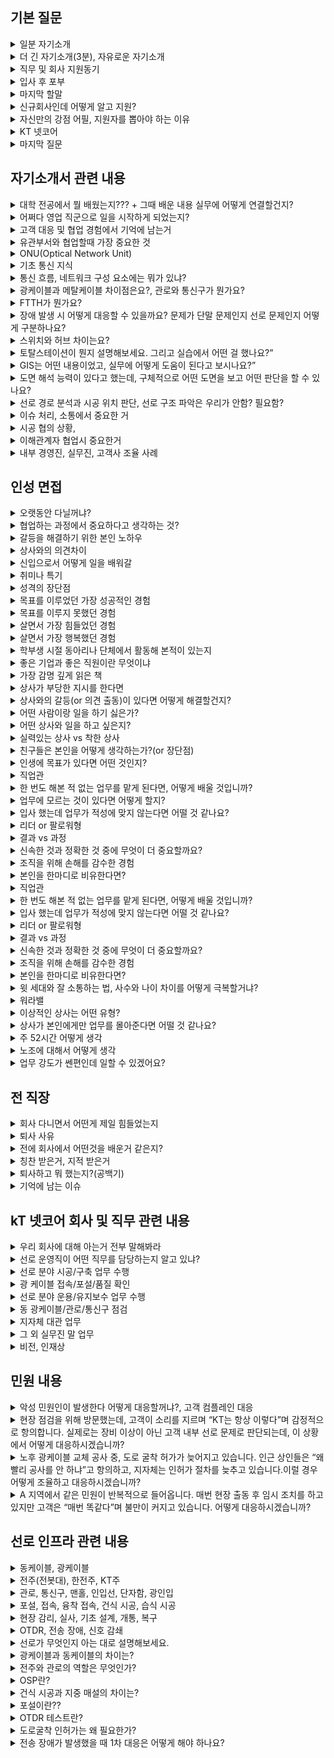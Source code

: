 ## 기본 질문

<details markdown = "1">
<summary>일분 자기소개</summary>
안녕하십니까. 연결의 중심에서 K-네트워크의 미래를 함께 그려갈 선로운용직군 지원자 김욱종입니다.<br>
선로운영 업무를 누구보다 잘 수행하기 위해 다양한 역량과 경험을 쌓아왔습니다.<br>
<br>
첫번째로 맡은일은 누구보다 성실하게 수행하고 결과로 증명해왔습니다.<br>
대학교 재학 당시 다양한 팀프로젝트와 과제를 성실히 수행하여 높은 학점을 받아 졸업할 수 있었고, 이 회사에서 영업 직군을 맡아 2년차 최초로 해외 사업 계약을 이루어낸 경험이 있습니다.<br>
<br>
두번째로 다양한 사람들을 응대하고 소통하는 경험을 쌓아왔습니다.<br>
고등학교때 1년간 또래 상담가라는 역할을 맡아 여러 사람들과 소통하는 방법을 배우게 되었고, 사회에서도 다양한 이해관계자 분들과 소통하고 조율과 설득을 기반으로 업무를 진행하였습니다.<br>
<br>
이러한 저만의 경험과 역량을 바탕으로 사명감과 전문성을 지닌 선로 운용인으로 성장하겠습니다. 감사합니다.<br>
</details>

<details markdown = "1">
<summary>더 긴 자기소개(3분), 자유로운 자기소개</summary>
안녕하십니까. 연결의 중심에서 K-네트워크의 미래를 함께 그려갈 선로운용직군 지원자 김욱종입니다.<br>
선로운영 업무를 누구보다 잘 수행하기 위해 다양한 역량과 경험을 쌓아왔습니다.<br>
<br>
첫번째로 누구보다 성실하게 맡은일을 수행하고 결과로 증명해왔습니다.<br>
대학교 재학 당시 다양한 팀프로젝트에서 조장의 역할을 맡아 팀을 책임감있게 이끌었고, 여러 과제를 성실히 수행하여 높은 학점을 받아 졸업할 수 있었습니다. 그리고 이전에 근무했던 회사에서 영업 직군을 맡아 2년차 최초로 해외 사업 계약을 이루어낸 경험이 있습니다.<br>
<br>
두번째로 다양한 사람들을 응대하고 소통하는 경험을 쌓아왔습니다.<br>
고등학교때 1년간 또래 상담가라는 역할을 맡아 여러 사람들과 소통하는 방법을 배우게 되었고, 대학교 학생회에서는 대내협력부장의 역할을 맡아 단대 내 행사 참여율이 가장 높은 학과로 선정되게 이끌었던 경험 또한 있습니다. 사회에서도 다양한 이해관계자 분들과의 소통하고 조율과 설득을 통해 업무를 진행하였습니다.
<br>
마지막으로 다양한 기술적 지식을 보유하고 있습니다.<br>
정보처리기사를 취득하는 과정에서 기본적인 네트워크와 인프라 관련 지식을 습득하게 되었고, 학부 시절에는 측량관련 실습 또한 진행해본 경험이 있습니다.<br>
해당 기본 지식들을 기반으로 누구보다 빠르게 업무를 배우고, 설계나 시공 부서와 같은 유관 부서와도 원활하게 협업하여 업무를 수행하고자 합니다.<br>
<br>
이러한 저만의 경험과 역량을 바탕으로 사명감과 전문성을 지닌 선로 운용인으로 성장하겠습니다. 감사합니다.<br>
</details>

<details markdown = "1">
<summary>직무 및 회사 지원동기</summary>
KT 넷코어에 지원을 하게 된 동기는 KT 그룹의 인프라 전문성을 계승하면서도, 자체적인 운영 체계와 기술력을 쌓아가고 있는 성장 초기 단계의 조직이라는 점에서 매력을 느껴게 되었습니다. 이러한 조직에서 보다 주도적으로 업무를 익히고 실질적인 성과에 기여할 수 있는 기회가 많을 것이라 생각하여 지원하게 되었습니다. 그리고 공공사업과 KT 그룹 외의 시장까지 사업 영역을 점차 확장해 나가는 과정에서, 저 또한 많은 업무를 경험하며 동반성장 할 수 있을 것이라고 확신하여 지원하게 되었습니다.<br>
선로 운영 직무에는 기술적인 내용을 빠르게 습득하는 능력과 다양한 이해관계자와 원활히 소통하는 역량을 지닌 저와 잘 맞는 직무라고 생각하여 지원하게 되었습니다. 특히 제 지인이 영업 업무를 하며 계약 이후에, 선로 운영 직무분들과 함께 일을 한 얘기를 들으며 직무를 처음알게 되었고, 실제로 하는 업무 내용을 알아봤을때 제가 잘 할 수 있고 하고 싶은 직무라 지원하게 되었습니다<br>
</details>

<details markdown = "1">
<summary>입사 후 포부</summary>
저에게 입사라는 정말 좋은 기회를 주신다면, 입사 초기에는 선로 인프라 시설 전반에 대한 실무 중심의 지식을 누구보다 빠르게 습득하겠습니다.<br>
또한 개인적인 시간을 활용하여 기술적 전문성을 높이기 위해 1년 이내에 토목기사와 산업안전기사 자격증을 취득하고, 실무에 도움되는 추가 자격증이 있다면 지속적으로 취득할 예정입니다.<br>
장기적으로는 보직자로서 후배들이 업무에 빠르게 적응할 수 있도록 실무 메뉴얼을 보다 더 체계화하고, 솔직한 피드백이 오갈 수 있는 팀 문화를 조성하여 함께 성장할 수 있고, 좋은 성과를 내는 팀을 이끌고 싶습니다.<br>
</details>

<details markdown = "1">
<summary>마지막 할말</summary>
소중한 주말을 저희 지원자들을 위해 시간을 내시어 이야기를 들어주시고 질문 주신 점에 진심으로 감사드립니다.
면접을 준비하는 과정에서 여러 자료나 영상을 보며, KT 넷코어에서 일하고 싶다는 마음이 더욱 간절해졌습니다.<br>
기술적으로 배워나갈 것이 많고, 다양한 사람들을 응대할 수 있는 직업을 가지고 싶다는 저의 직업적 목표와, 경상권에 정착하여 행복한 가정을 꾸리며 살고 싶다는 저의 개인적 목표를 이룰 수 있는 기회를 주신다면, 누구보다 빠르게 업무에 적응하고 내부 뿐만아니라 외부로 부터도 인정받는 선로 운용인 되겠습니다.<br>
<br>
그리고 면접관분들께서 "저 지원자 내가 뽑았어"라고 자신있게 말씀하실 수 있는 그런 사원이 되도록 최선을 다하겠습니다. 시간 내주셔서 진심으로 감사드립다.<br>
<br>
</details>

<details markdown = "1">
<summary>신규회사인데 어떻게 알고 지원?</summary>
제 지인으로부터 선로 운영 직무에 대한 이야기를 듣게 되어 처음 알게 되었습니다.<br>
영업 업무를 수행하던 지인이 선로 운영 분들과 하면서, 기술적으로 배울것이 굉장히 많고 여러 사람들을 응대하는 직업을 원하는 저와 잘 맞을 것이라고 추천을 해주었습니다.<br>
해당 경험을 계기로 KT 넷코어와 선로 운영 직무에 대해 관심을 갖게 되었고, 저의 역량을 잘 발휘할 수 있는 분야라 생각하여 지원하게 되었습니다.<br> 
</details>

<details markdown = "1">
<summary>자신만의 강점 어필, 지원자를 뽑아야 하는 이유</summary>
자소서 내용
-> 이거 외라면 싹싹하고 주도적으로 업무를 진행.<br>
싹싹하다 얘기들은거는 골프 얘기같이 함 . 선물도 받음. 영업 업무를 할때 업계의 1위라는 이유로 보통 문의가 들어오는 업무만 했었다. 하지만 저는 주도적인 성과를 내보고 싶었고, 이를 기반으로 외산 소프트웨어를 쓰는 고객사를 자사 소프트웨어로 바꾸는 계약도 해보았고, 실제로 4년만의 독일 기업과의 사업도 계약을 따낸 경험이 있다.<br>
</details>

<details markdown = "1">
<summary>KT 넷코어</summary>
KT 그룹은 국내에서 선로 인프라 관련하여 가장 광범위한 커버리지를 다루고, 품질과 장애 대응 속도면에서 고객 만족도가 상당히 높다<br>
</details>

<details markdown = "1">
<summary>마지막 질문</summary>
실례가 안된다면 선로 운영 업무를 수행하시면서, 어떤 능력을 갖춘 신입이 들어왓으면 좋겠다고 생각하셨는지 여쭤보고 싶습니다.<br>
</details>

## 자기소개서 관련 내용

<details markdown = "1">
<summary>대학 전공에서 뭘 배웠는지??? + 그때 배운 내용 실무에 어떻게 연결할건지?</summary>
대학 전공에서 위성 데이터를 처리하는 학문을 집중적으로 배웠었고, 전공 선택과목으로 측량과 GIS 분야에 대해 공부를 했었습니다.<br>
이러한 지식은 선로 운영 업무를 하는 과정에서 설계나 시공 관련 부서와 협업할때 실질적인 도움이 될 수 있다고 생각합니다.<br>
예를들어 도로 굴착 구간 선정이나 건물 외벽에 통신선로를 설치하는 건식 작업을 진행할때, 현장 위치를 해석하고 설계 방향을 이해하는 과정에 기초적인 측량 지식과 AutoCAD 실습 경험을 적용한다면 빠르게 업무에 적응할 수 있다고 생각합니다.<br>
<br><br>
Autocad는 AutoDesk 사에서 개발한 2D 및 3D 설계 및 도면 작성 소프트웨어<br>
-> 학교 캠퍼스 전체에 대한 도면을 3차원으로 작성하고 이를 해석해본 경험이 있었다.<br>
<br>
GIS는 다양한 지형이나 공간의 정보를 디지털로 표현하고 분석하는 기술<br>
-> 예를들어 도로, 건물, 전주, 통신 관로 같은 시설의 위치 데이터를 지도에 표시하고, 그 위치 정보를 활용해 시설물 관리나 장애 위치 파악, 최적 경로 분석 등 다양한 업무에 활용할 수 있다.<br>
-> 대학교때 위성이미지에서 도로, 구조물, 지형 등을 분석해본 경험이 있다. 이러한 공간의 정보를 이해해본 경험은 운용 직무에서 광이나 동케이블, 전주의 설치 위치를 확인하거나, 장애 대응 시 위치 분석에 도움이 될 수 있다 생각<br> 
</details>

<details markdown = "1">
<summary>어쩌다 영업 직군으로 일을 시작하게 되었는지?</summary>
 학부 연구생 시절, 공공 과제를 수주하기 위해 여러 학교나 기업과 협업이 필요했던 경험이 있습니다.<br> 당시 제가 직접 발표 자료를 만들고, 기관을 방문해 과제의 필요성과 장점을 설명하며 설득을 담당했는데, 그 과정에서 **사람들과 소통하고 설득하는 일에 흥미와 적성이 있다는 것**을 깨달았습니다.<br> 물론 연구 자체도 의미 있고 보람된 일이었지만, 그보다 저는 **상대방을 이해하고, 논리적으로 설득하는 일에서 더 큰 동기를 느낀다**는 걸 알게 되었고, 이후 자연스럽게 영업 직무로 처음 커리어를 시작하게 되었습니다.
</details>

<details markdown = "1">
<summary>고객 대응 및 협업 경험에서 기억에 남는거</summary>
고객 대응 경험 중 가장 기억에 남는 것은, 현대차의 공식 인증 제품에서 저희 제품이 제외된 사건이었습니다.<br>
이로 인해 감정이 격해진 고객분들의 문의가 폭주했고, 하루에 50통 이상의 전화를 직접 응대해야 했습니다.<br>
당시 상황을 빠르게 수습하기 위해 도구 담당 실장님과 회의를 주도하여, 해결 일정과 방안을 정리한 후 직접 현대차를 방문해 문제를 설명하고 조율함으로써 이슈를 원만히 해결할 수 있었습니다.<br><br>

협업 경험 중에는, 4년 만에 해외 사업 수주를 추진하는 과정이 기억에 남습니다. 해당 사업을 성사시키기 위해 3개 부서의 협조가 필요했지만, 초기에는 모두 부담을 이유로 협조를 거절한 상황이었습니다.<br>
이에 저는 실무 지원부터 내부 자료 정리까지 가능한 부분은 최대한 직접 처리했고, 개인적인 친분을 쌓기 위한 노력도 병행했습니다.<br>
그 결과 결국 전 부서의 협조를 이끌어내 해외 사업을 성공적으로 수주할 수 있었습니다.
</details>

<details markdown = "1">
<summary>유관부서와 협업할때 가장 중요한 것</summary>
유관부서와의 협업에서 가장 중요한 것은, **공유 가능한 범위 내에서 제가 어떤 방식으로 최선을 다해 움직이고 있는지를 '행동으로 보여주는 것'**이라고 생각합니다.
그 다음으로는 개인적인 친분을 쌓는 것도 협업에 큰 도움이 된다고 생각합니다.<br>
실제로 제가 해외 사업을 추진하던 과정에서 3개 부서의 협조가 필요했지만, 일정 부담과 업무 생소함 등을 이유로 모두 거절당한 적이 있었습니다. 이때 일정이 촉박한 부서에는 다른 부서의 일정을 조정해 먼저 지원했고, 새로운 업무라 부담스럽다는 부서에는 관련 논문이나 공식 자료를 찾아 기존 업무와 차이가 크지 않다는 점을 전달드렸습니다.<br>
또한, 점심이나 회식 자리 등 비공식적인 자리에서도 자주 함께하며 자연스럽게 친분을 쌓았고, 결과적으로 전 부서의 협조를 이끌어낼 수 있었습니다.<br><br>
</details>

<details markdown = "1">
<summary>ONU(Optical Network Unit)</summary>
광케이블을 통해 전달된 신호를 전기 신호로 변환<br>
</details>

<details markdown = "1">
<summary>기초 통신 지식</summary>
스위치 : MAC 주소를 기반으로 같은 네트워크에 있는 장비에 데이터 전송<br>
라우터 : 다른 네트워크끼리 연결할때 (일반적으로 인터넷 공유기) <br>
허브 : 받은 데이터를 전체 장비에 전송<br>
<br>
</details>

<details markdown = "1">
<summary>통신 흐름, 네트워크 구성 요소에는 뭐가 있냐?</summary>
고객 단말기에서 애플리케이션 계층의 요청이 발생하면, 하위 계층인 전송계층에서 TCP/UDP로 세션을 설정하고, 네트워크 계층에서는 IP 주소 기반으로 목적지를 지정합니다. 이후 데이터링크 계층과 물리 계층을 거치며 실제 전송이 이루어지는데, 이 과정에서 고객단말의 신호는 먼저 ONU를 통해 광신호로 변환되고, 이후 스위치와 라우터를 거쳐 KT의 백본망을 통해 인터넷망으로 전송됩니다. 반대로 수신 시에는 역방향으로 계층을 타고 올라가 데이터를 사용자에게 전달하게 됩니다
<br>
“라우터, 스위치, 허브, 광케이블, ONU, 단말장비 등이 있으며, 각각 데이터 전송, 분배, 연결 등의 역할을 합니다.”
</details>

<details markdown = "1">
<summary> 광케이블과 메탈케이블 차이점은요?, 관로와 통신구가 뭔가요?</summary>
“광케이블은 빛을 이용해 빠르고 멀리 전송할 수 있으며, 감쇠율이 낮고 안정성이 높습니다. 메탈 케이블은 전기 신호를 사용하며 근거리 용도로 주로 사용됩니다.”<br>
<br>
“관로는 케이블을 넣는 지하 배관이고, 통신구는 사람이 들어가서 작업할 수 있는 지하 공간입니다. 선로 보호와 유지보수 시 접근을 위해 필요합니다.”
</details>

<details markdown = "1">
<summary> FTTH가 뭔가요?</summary>
“Fiber To The Home의 약자로, 광케이블을 사용자 집까지 직접 연결하는 방식입니다. 안정성과 전송속도가 뛰어난 것이 특징입니다.”
</details>

<details markdown = "1">
<summary> 장애 발생 시 어떻게 대응할 수 있을까요? 문제가 단말 문제인지 선로 문제인지 어떻게 구분하나요? </summary>
“광파워 측정, 장비 상태 확인, 핑 테스트 등으로 어느 구간에 문제가 있는지 판단한 후, 케이블 단선이나 장비 문제인지 구분하여 조치합니다.”<br>
“단말 문제는 라우터 재부팅이나 설정 이슈가 많고, 선로 문제는 광파워 이상, 접속 불량이 많습니다. 간단한 현장 테스트나 측정 장비로 구분이 가능합니다.”
</details>

<details markdown = "1">
<summary> 스위치와 허브 차이는요? </summary>
“허브는 들어온 데이터를 전체 포트로 보내고, 스위치는 MAC 주소 기반으로 필요한 포트에만 전달합니다. 스위치가 효율적입니다.”
</details>

<details markdown = "1">
<summary> 토탈스테이션이 뭔지 설명해보세요. 그리고 실습에서 어떤 걸 했나요?” </summary>
“토탈스테이션은 거리와 각도를 측정해 좌표를 계산하는 장비로, 현장 측량이나 도면 작성 시 기준이 되는 데이터를 확보하는 데 사용됩니다.<br>
실습에선 기준점을 설정하고 건물 모서리나 도로 선형(도로 중심선) 등의 위치를 측정해 도면에 반영해보는 과정을 진행했습니다.”<br>
</details>

<details markdown = "1">
<summary> GIS는 어떤 내용이었고, 실무에 어떻게 도움이 된다고 보시나요?” </summary>
“GIS는 지리 정보를 데이터화하고 시각적으로 표현하는 기술입니다.
지형의 경사, 건물 분포, 도로 인프라 등을 레이어 단위로 분석할 수 있어, 선로 시공 경로나 장비 설치 위치를 효율적으로 판단하는 데 도움이 될 수 있습니다.”
</details>

<details markdown = "1">
<summary> 도면 해석 능력이 있다고 했는데, 구체적으로 어떤 도면을 보고 어떤 판단을 할 수 있나요?</summary>
“측량 도면을 통해 기준점, 거리, 고도 차 등을 확인해 실제 시공이 가능한지, 장애물이 없는지 등을 판단할 수 있습니다.
예를 들어 통신관로를 깔아야 하는 경우, 도로 경사나 건물 기초 구조를 고려해 케이블이 안정적으로 포설될 수 있는 위치를 판단할 수 있습니다.”
</details>

<details markdown = "1">
<summary> 선로 경로 분석과 시공 위치 판단, 선로 구조 파악은 우리가 안함? 필요함?</summary>
“선로 경로 분석이나 시공 위치 판단, 선로 구조 설계는 주로 설계·시공 부서가 담당하는 전문 영역으로 알고 있습니다.
다만 운용 직군도 이들과 현장에서 긴밀하게 협업하는 경우가 많기 때문에,
저는 기본적인 배경지식과 용어를 이해하는 것이 업무 효율성과 소통에 큰 도움이 된다고 생각합니다.”<br>
<br>
선로 경로 분석은 케이블이 어떤 경로(전주, 관로)를 따라 설치할지 미리 검토.<br>
시공 위치 판단은 전봇대, 관로 등 설비를 실제로 어디 설치할지 현장 조건 확인<br>
선로 구조 파악은 이미 설치된 케이블과 설비가 어떻게 연결되어(경로, 접속점) 있는지 이해하고 관리<br>
</details>

<details markdown = "1">
<summary> 이슈 처리, 소통에서 중요한 거</summary>
현대차 도구 제거 이슈. 제가 판매하는 도구에 에러 발생 시 여러 유관부서와 협업하여 빠르게 지원. 가격적인 내용
소통 -> 기본적으로 이야기 끝까지 경청하고 상대의 상황을 공감해주는 것이 중요하다 생각.
</details>

<details markdown = "1">
<summary> 시공 협의 상황, </summary>
실제 선로 공사를 진행하기 전이나 도중에 설계 부서, 시공 업체, 지자체, 민원인 등과 공사 방법, 위치, 일정 등에 대해 조율하는 과정을 의미합니다.<br>
예를 들어, 도로를 굴착해 광케이블을 포설해야 하는 상황에서,
지자체의 굴착 허가, 도로 상황, 민간 건물주의 동의 여부, 안전 문제 등 다양한 요소를 고려해야 하며,
이러한 이해관계자들과 의견을 조율하고, 문제 발생 시 빠르게 해결 방향을 제시하는 것이 시공 협의의 핵심이라고 알고 있습니다.”
</details>


<details markdown = "1">
<summary> 이해관계자 협업시 중요한거</summary>
협업 할때 여러 관계자 분들을 배려하는 자세와 능동적인 행동이 협업에 핵심이라 생각합니다.<br>
영업을 하면서 고객 분은 굉장히 촉박한 일정으로 업무를 요청하셨으나, 당사에서는 일정 문제나 기술적 어려움으로 협조가 어려웠음.<br>
이때 저는 제가 할 수 있는 한 최대한 관련 자료를 직접 준비하고, 부담을 최소화할 수 있는 방안을 함께 고민하며 협조를 이끌어 냈다.<br>
</details>

<details markdown = "1">
<summary>내부 경영진, 실무진, 고객사 조율 사례</summary>
해외 고객사와의 사업 수주 과정에서 이해관계자 간 입장이 엇갈리는 상황이 있었습니다.<br>

경영진은 국내 중심의 매출 구조에서 벗어나 해외 사업을 반드시 확대해야 한다는 입장이었고,<br>

실무진은 기존 업무도 벅찬 상황에서, 해외 사업은 기술적 난이도와 일정 부담이 크다며 협조를 꺼리는 상황이었습니다.<br>

고객사는 프로젝트 일정이 매우 촉박하여 빠른 대응을 요구하고 있었습니다.
<br>
이때 저는 실무진분들이 느끼는 부담을 줄이기 위해, 제 역할이 아닌 업무까지 최대한 지원하며 협조를 요청했습니다.<br>
또한 자주 만나 소통하고 점심·저녁 식사 등 비공식적인 관계 형성을 통해 신뢰를 쌓았고,<br>
기술적으로 어려워하던 부분은 관련 논문, 공식 문서 등을 찾아 내용을 요약 정리해 드리며, 실제 부담이 크지 않다는 점을 설득했습니다.<br>
<br>
그 결과, 내부 실무진의 협조를 이끌어내 프로젝트를 무사히 수주할 수 있었습니다.<br>
</details>


## 인성 면접

<details markdown = "1">
<summary>오랫동안 다닐꺼냐?</summary>
넵. 오랫동안 일할 자신 있습니다. 정말 오고 싶은 기업이고 해보고 싶은 직무인 만큼 뽑아주신다면 그 누구보다 업무에 책임감을 가지고 열심히 임하겠습니다<br>
</details>

<details markdown = "1">
<summary>협업하는 과정에서 중요하다고 생각하는 것?</summary>
협업에서 가장 중요하다고 생각하는 것은 **‘상호 이해를 바탕으로 한 소통’**입니다.<br>
역할이 다른 구성원들과 함께 업무를 진행하다 보면, 각자의 우선순위나 관점이 다를 수밖에 없습니다. 이러한 차이를 좁히지 못하면 오해나 충돌이 발생하기 쉽다고 느꼈습니다.<br>
그래서 저는 협업할 때 단순한 의견 전달을 넘어서, 상대방의 입장을 먼저 이해하고, 그 위에서 소통해야 한다고 생각합니다. 그래야 서로의 타협점을 찾을 수 있고, 효율적인 협업이 가능하다고 믿습니다.<br>
<br><br>
사례 : 예를 들어, 이전 회사에서 고객사의 기술 이슈를 해결하기 위해 내부 개발팀과 협업한 적이 있습니다. 개발팀은 기술적 안정성을, 저는 고객의 대응 기한을 더 중요하게 봤는데, 서로의 입장을 이해하지 못한 채 진행하다 보니 초기엔 일정 지연이 있었습니다.<br>
이후 저는 고객 요청사항을 기술적으로 정리해서 전달하고, 개발팀이 우려하는 부분을 고객과 함께 논의하며 중재 역할을 했습니다. 그 결과, 예정된 일정 내에 해결안을 도출했고, 고객사의 만족도도 높았던 기억이 있습니다.<br>
</details>

<details markdown = "1">
<summary>갈등을 해결하기 위한 본인 노하우</summary>
갈등을 해결하기 위한 저만의 노하우는 진솔한 대화와 충분한 시간 확보라고 생각합니다.

슈어소프트테크에 근무하던 당시, 사업 진행을 위해 여러 팀에 업무 협조를 요청드린 적이 있었는데, 해당 업무가 부담스럽다는 이유로 협조가 원활하지 않아 갈등 상황이 발생했습니다.

저는 이 상황을 풀기 위해 먼저 제 역량 안에서 가능한 범위의 업무를 최대한 직접 처리하며 부담을 덜어드리고자 했습니다. 동시에 점심 식사나 퇴근 후 맥주 한잔 등 개인적인 시간도 함께하며 관계 형성에도 노력을 기울였습니다.

이러한 과정에서 각 부서의 애로사항을 진심으로 경청했고, 함께 해결 방안을 고민하며 “같이 발전적으로 나아가 보자”는 긍정적인 방향으로 공감대를 만들 수 있었습니다. 결과적으로 실질적인 협조를 이끌어낼 수 있었고, 이후 협업 관계도 훨씬 부드럽게 이어졌습니다.
</details>

<details markdown = "1">
<summary>상사와의 의견차이</summary>
상사와 의견 차이가 있을 경우, 우선은 **상사분의 판단을 존중하고 그 방향에 따라 업무를 수행하겠습니다.**<br> 경험이나 업무 숙련도 면에서 저보다 앞서 계신 분이기 때문에, **그 판단에는 이유가 있을 것이라 생각합니다.**<br> 업무를 마친 후에는 기회가 될 때, 제가 생각했던 방향이나 아이디어에 대해 **조심스럽게 의견을 여쭤보며 피드백을 구할 것**입니다.<br> 이 과정을 통해 제가 미처 고려하지 못한 부분을 배우고, **제 판단이 틀렸던 점은 수정하며 성장하는 계기로 삼고자 합니다.**<br> </details>
</details>

<details markdown = "1">
<summary>신입으로서 어떻게 일을 배워갈</summary>
신입에게 가장 중요한 것은 **겸손한 자세로 빠르게 배우고, 같은 실수를 반복하지 않는것**아라고 생각합니다.<br> 
우선 **매뉴얼이나 레퍼런스를 통해 기본적인 흐름을 스스로 익힌 뒤**, 실제 실무에서 **선배들의 피드백을 적극적으로 반영하며 배워나가겠습니다.**<br> 또한, 단순히 일 처리를 넘어서 **업무의 목적과 배경까지 이해하려는 태도**로 접근하겠습니다. 그래야 상황이 바뀌어도 스스로 판단하고 유연하게 대처할 수 있는 역량이 생긴다고 믿기 때문입니다.<br> 실수를 하더라도 **되풀이하지 않기 위해 기록하고 복기하는 습관**을 들이면서, 하루하루 성장하는 신입이 되겠습니다.<br>
</details>

<details markdown = "1">
<summary>취미나 특기</summary>
제 취미는 노래방 가는거랑 런닝, 배드민턴 이다.<br>
걱정이 많을 때 취미 활동을 하면 스트레스랑 답답한 마음이 해소되는 것 같다.<br>
특히 제가 왜 스트레스를 받고 앞으로 어떻게 해야할지 생각을 정리되어서 좋다<br>
</details>

<details markdown = "1">
<summary>성격의 장단점</summary>
저의 가장 큰 성격상의 장점은 의사소통 잘 이어나갈 수 있는 붙임성이라고고 생각합니다.<br>
고등학교 때 친구들의 추천을 받아 또래상담가 역할을 맡게 되었고, 다양한 친구들의 고민을 들으며 같이 공감하고 소통하는 방법을 배우게 되었습니다.<br>
이러한 경험을 바탕으로 대학교나 사회에서도 여러 사람들의 말을 잘 경청하고, 이에 대해 공감하는 것과 동시에 개개인의 상황에 맞게 대화를 이어나가며 좋은 관계를 맺어나가고 있습니다.<br>
<br>
단점은 때로 거절을 잘 못한다는 것입니다.<br>
실제 업무를 진행하면서, 제 업무 Role이 아닌것에 대해서도 고객 또는 내부 실무진 분들께서 요청하실 때 거절을 잘 못했었습니다.<br>
이때 도움 요청을 거절하지 못해, 제 업무 일정상 차질이 생겼던 적이 있습니다.<br>
현재는 도움 요청에 대해 가능한 한에서만 수락하고 불가능하다면 불가능한 이유를 객관적이고 솔직하게 이야기하면서 정중하게 거절하려고 노력하고 있습니다.<br>
</details>

<details markdown = "1">
<summary>목표를 이루었던 가장 성공적인 경험</summary>
주도적으로 해외 사업을 계약 해보자는 목표를 이뤄낸던 것이 가장 성공적 경험.<br>
당사의 경우 2021년을 마지막으로 독일 업체와의 계약이 끊긴 상황이였다. 당사 사업이 국내에 의존하는 비중이 너무 기에 메이킹 하고 싶었다.<br>
이에 관련 독일 업체를 리스트업한다음에 메일을 보냈고, 현대차를 대상으로 입찰에 참여하는 고객과 컨택이 됨.<br>
해당 기술용역을 위해 다양한 유관 부서에 협조를 요청하여 제안서를 전달드렸고 최종적으로 계약을 진행하게 됨<br><br>
-> 한국이 오후 5시일때 독일이 오전 10시. 야근을 불사함.<br>
</details>

<details markdown = "1">
<summary>목표를 이루지 못했던 경험</summary>
학부 시절, 저는 수석으로 졸업하는 것을 목표로 삼았으나 달성하지 못한 경험이 있습니다.<br>
이때 저는 흥미가 가는 과목에 대해서는 성적이 좋았으나, 재미가 없다고 느껴진 특정 전공 과목들에 대한 성적이 좋지 못하였습니다.<br>
이 경험을 통해 제가 관심을 가지 않았던 부분에 대해서도 진지한 태도로 접근해야 하며, 큰 목표를 이루기 위해서는 세부적인 요소 하나하나에 무관심하거나 소홀히 해서는 안된다는 점을 깨달았습니다.<br>
</details>

<details markdown = "1">
<summary>살면서 가장 힘들었던 경험</summary>
해외 사업을 개척하던 중, 고객사와의 계약이 무산되었을 때가 가장 힘들었던 경험이었습니다.<br> 
당시 저는 신규 사업 수주를 위해 여러 내부 부서에 협조를 요청하고, 각 내부 부서의 바쁜 일정을 조율해가며 고객사에 최종 제안을 드렸습니다.<br> 그러나 고객사가 먼저 현대차로부터 해당 사업을 수주받아야만 저희와의 계약이 가능했는데, 결국 현대차 수주에 실패하며 저희와의 계약도 무산되고 말았습니다.<br> 많은 분들의 도움과 노력을 이끌어낸 상황에서, 결과적으로 계약이 성사되지 않았다는 사실을 내부에 공유할 때 가장 마음이 무거웠고, 책임감이 크게 느껴졌던 순간이었습니다.<br> </details>
</details>

<details markdown = "1">
<summary>살면서 가장 행복했던 경험</summary>
저에게 인생에서 가장 행복했던 순간은,
고등학교 시절 가족들과 함께 오사카로 여행을 갔을 때입니다.

당시 아버지께서 평일은 물론 주말에도 바쁘셔서
한자리에 모이기조차 어려웠던 시기가 있었습니다.
이때 아버지가 시간을 내실 수 있으셔서 고2 겨울방학 때 처음으로 가족 모두가 함께 여행을 갈 수 있었습니다.

그 여행에서 서로의 일상과 고민을 나누며 진솔한 대화를 나눌 수 있었고,
특히 길에서 웃고 떠들던 기억이 지금도 따뜻하게 남아 있습니다.

단순한 여행을 넘어, 가족간의 유대감이 얼마나 따뜻한지 느낄 수 있었던 순간이었기에
제 인생에서 가장 소중하고 행복한 기억으로 남아 있습니다.<br>
</details>

<details markdown = "1">
<summary> 학부생 시절 동아리나 단체에서 활동해 본적이 있는지 </summary>
학부생 시절 학과 내 축구 동아리에 가입하여 활동하였고, 학생회에서 대내협력부장을 맡아 학과 여러 행사에 참여를 요청드렸습니다.<br>
그리고 연구실에서 학부 연구생 활동을 하였고, 현재 다니는 회사에서는 독서 동아리에 다녔다.<br>
</details>

<details markdown = "1">
<summary>좋은 기업과 좋은 직원이란 무엇이냐</summary>
좋은 기업은 : 직원들이 잠재력을 발휘하고 성장할 수 있는 환경을 조성한 기업<br>
좋은 직원 : 맡은 역할과 책임을 성실히 수행하고, 어떻게 우리 기업이 더 성장해 나갈 수 있을지 고민하는 직원<br>  
</details>

<details markdown = "1">
<summary>가장 감명 깊게 읽은 책</summary>
저는 거절은 해야겠는데 말을 못하겠고라는 책을 가장 감명 깊게 읽은 것 같습니다.
해당 책을 통해 사람들이 거절은 잘 못하는 이유은 대개 관계 불안 있고, 오히려 거절을 하는 것이 자신에게 도움이 될 뿐만 아니라, 관계 유지에 도움이 된다는 것을 알게 되었습니다.
이후 저는 도움 요청에 대해 가능한 한에서만 수락하고 불가능하다면, 불가능한 이유를 솔직하게 이야기하면서 정중하게 거절하려고 노력하고있습니다.
</details>

<details markdown = "1">
<summary>상사가 부당한 지시를 한다면</summary>
저는 우선적으로 법적이나, 회사 내규에 어긋나는 지시거나 회사의 이윤에 해를 끼치는지 부터 판단해 보겠습니다.
이때 만약 어긋나는 일이라고 확인된다면 가까운 선배뿐과 조용히 조언을 구한 후 행동하겠습니다.
하지만 부당한 지시가 저만의 생각이였다면, 일단은 지시를 따르겠습니다.
먼저 회사생활을 시작하신 상사의 지시는 이유가 있다고 생각하고, 큰 일이 아니라면 지시 이행 후에 나중에 개인적으로 말씀드려도 되는 부분이라고 생각합니다.
</details>

<details markdown = "1">
<summary>상사와의 갈등(or 의견 출동)이 있다면 어떻게 해결할건지?</summary>
업무적인 측면에서 상사분과 갈등이 일어난다면, 업무 경험이 적은 제가 모르는 부분에서 갈등이 생긴 걸 수도 있기 때문에 기본적으로는 상사분의 의견대로 업무를 진행할 것 같습니다.<br>
추후 기회가 된다면 직접적으로 말씀드리기보다는, 자연스러운 대화의 흐름 속에서 조심스럽게 제 의견을 공유드릴 것 같습니다.<br>
만약 사적인 측면에서의 갈등이라면, 다른 선배님들과의 대화를 통해 평소에 상사분이 어떤 점을 중시하시고, 어떤 면에서 생각이 다른지 조언을 구하고 파악해보는 방식으로 해결할 것 입니다.<br>
</details>

<details markdown = "1">
<summary>어떤 사람이랑 일을 하기 싫은가?</summary>
저는 개인적으로 업무에 비협조적인 태도를 보이는 사람과 함께 일하는 것이 어렵다고 생각합니.<br>
업무라는것은 각자의 역할과 책임의 바탕으로 공동의 목표를 달성하는 과정이라 생각합니다.<br>
이를 달성하는 과정에서, 업무에 비협조적인 태도를 보이는 사람이 있을 때 업무 효율 뿐만 아니라, 관련 부서에 사기까지 저하 시킬 수 있기에 비협조적인 사람과 ~~
하지만 저는 그 부서만의 입장을 파악하기 위해 노력했고, 업무 목적과 기대효과를 수치와 사례로 정리해 설득한다.<br>
</details>

<details markdown = "1">
<summary>어떤 상사와 일을 하고 싶은지?</summary>
저는 쓴소리를 해줄 수 있는 상사분과 일을 하고 싶습니다.<br>
여러 피드백이나 수정을 통해 자료가 완벽해지는 것 처럼, 사람도 쓴소리를 듣고 수용을 하는 과정에서 업무의 숙련도를 높일 수 있다고 생각합니다.<br>
</details>

<details markdown = "1">
<summary>실력있는 상사 vs 착한 상사</summary>
두 분 모두 분명한 장점이 있지만, 저는 **실력 있는 상사**를 조금 더 선호합니다.<br> 신입의 입장에서는 아직 배워야 할 것도 많고, 성장해야 할 부분도 많기 때문에, 실력 있는 상사분께 배우는 과정에서 더 빠르게 성장할 수 있다고 생각합니다.<br> 또한 그렇게 배운 경험과 지식을 바탕으로, 나중에 새로운 후임이 들어왔을 때 저 역시 팀에 도움이 되는 구성원이 될 수 있다고 생각합니다.<br> 물론 인간적인 따뜻함도 중요하지만, **전문성과 책임감을 갖춘 상사에게 배우는 태도와 기준은 제 성장뿐 아니라 팀 전체에도 긍정적인 영향을 줄 수 있다**고 생각합니다.<br>
</details>

<details markdown = "1">
<summary>친구들은 본인을 어떻게 생각하는가?(or 장단점)</summary>
친구들이 말하는 저는 같이 있으면 재미있다고 생각하는 것 같습니다.<br>
여러 사람들과 있을때 재밌는 분위기를 조성하는 역할을 해서 이런 얘기를 종종 듣는것 같습니다.
반면 제 단점을 과몰입을 하는 것이라고 생각하는 것 같습니다.
친구들이 슬프거나 기쁠때 오히려 제가 더 기뻐하고 더 슬퍼하는 경우가 있습니다.
뭐든 과한것은 좋지 않기 떄문에 현재는 너무 과몰입하지 않고 감정을 절제하려고 노력하고 있습니다.<br>
</details>

<details markdown = "1">
<summary>인생에 목표가 있다면 어떤 것인지?</summary>
우선 회사에서는 업무적 역량을 인정받아 빠른 시일 내에 보직자 되고, 저의 팀을 잘 이끌어 가는 리더 역할을 하는 것이 목표입니다.<br>
개인적으로는 경상권에 정착하여 행복한 가정을 꾸리는 것이 목표입니다.<br>
</details>

<details markdown = "1">
<summary>직업관</summary>
제가 평소에 생각하는 직업관의 첫 번째는 **‘가장 잘할 수 있는 일을 하는 것'입니다.<br>
대학교 시절, 대내협력부장을 맡아 환경해양대학 내 행사 참여율을 가장 높은 학과로 변화시킨 경험이 있고, <br>
영업 업무를 하며 주위에서 여러 부서에 협조를 이끌어내는 것에 재능이 있고, 싹싹하다는 ~~<br>
<br>
두 번째는 **‘배울것이 많은 곳에서 일하는 것’**입니다.<br>
전에 근무했던 회사 처우나 사람, 일도 다 만족스러웠지만, 기술적으로는 현대차의 내부 표준을 익히는것 외에는 따로 배울 것이 없었음. 익힐 것이 많은 도메인에서 ~~~
</details>

<details markdown = "1">
<summary>한 번도 해본 적 없는 업무를 맡게 된다면, 어떻게 배울 것입니까?</summary>
우선 업무 메뉴얼이나 가이드라인을 통해 전반적인 프로세스를 파악하고, 추가로 배울 내용이나 부족한 부분이 있다면 서적이나 인터넷 자료를 활용할 것 같습니다.<br>
그 다음에는 실제 업무를 진행하면 저만의 일지를 만들어서, 단계별로 업무의 주요 절차나 팁을 정리하는 식으로 업무를 진행할 것 같습니다.<br>
저 혼자서 파악하기 힘든 내용이라면 관련 경험이 있으신 선배나 동료분들께 도움을 구할 것 같습니다.<br>
</details>

<details markdown = "1">
<summary>업무에 모르는 것이 있다면 어떻게 할지?</summary>
업무 중 모르는 부분이 생기면, 우선은 **관련 매뉴얼이나 레퍼런스를 먼저 참고해 스스로 해결**하려 노력하겠습니다.<br> 추가적인 정보가 필요할 경우에는 **인터넷 자료나 ChatGPT와 같은 도구**도 적극적으로 활용해 부족한 부분을 보완하겠습니다.<br> 그럼에도 불구하고 명확히 이해되지 않는 부분이 있다면, **제가 어느 정도까지 파악했는지를 간단히 정리한 뒤**,<br> 상사분의 **업무 일정이나 분위기를 살펴 적절한 타이밍에 정중히 질문을 드릴 것**입니다.<br> 또한, 같은 질문을 반복하지 않기 위해 **답변을 녹음하거나 메모로 기록하여 확실히 이해하고 기억하려고 노력할 것**입니다<br>
</details>

<details markdown = "1">
<summary>입사 했는데 업무가 적성에 맞지 않는다면 어떨 것 같나요?</summary>
우선 초기에 업무에 적응하지 못한다면 적성에 안맞다고 착각할 수도 있습니다.<br>
-> 이를 업무 적응 과정이라고 생각했습니다.<br>
저 또한 처음에 입사했을때 업무를 배우고 적응하기 힘들어 이 일이 적성에 맞나라고 생각했지만,<br>
실제로 어느 경험치가 쌓였을 때는 이 만큼 나랑 맞는 직무가 있을까라는 생각을 가질 정도로 만족한다.<br>
따라서 적성에 맞지 않더라도 업무 역량을 익히느 ㄴ과정이라 생각하고 열시미<br>
</details>

<details markdown = "1">
<summary>리더 or 팔로워형</summary>
저는 리더형에 가까운 지원자입니다.<br>
실제로 대학교 재학 당시에도 다수의 팀 프로젝트에서 팀장의 역할을 맡아 비교적 업무가 느리신 분들을 이끌어 좋은 성과를 거둘 수 있었습니다.<br>
그리고 현업에서도 여러 부서의 협조가 다소 저조했던 사업을 메이킹 했던 적이 있습니다.<br>
이러한 점에 비추어 보았을때 저는 리더형에 조금 더 가까운 지원자라 생각합니다.<br>
</details>

<details markdown = "1">
<summary>결과 vs 과정</summary>
저는 결과가 더 중요<br>
왜냐하면 회사라는 조직은 결국 성과로 평가받는 곳이기 때문에, 아무리 과정이 좋아도 결과가 나오지 않으면, 인정받기 어렵기 때문입니다.<br>
제가 입사를 하게 된다면 회사 내규에 어긋나지 않으면서, 결과도 잘 나올 수 있는 과정을 찾아내는 데 힘쓰겠습니다.<br>
</details>

<details markdown = "1">
<summary>신속한 것과 정확한 것 중에 무엇이 더 중요할까요?</summary>
정확이 중요하다 생각한다. 다양한 요청에 대해 신속하게 대응도 중요하지만 결국 핵심은 정확하게 기술적인 내용을 파악하고 이를 고객에게 전달해야만 좋을결과 얻는다고 생각하기 때문입니다.<br>
</details>

<details markdown = "1">
<summary>조직을 위해 손해를 감수한 경험</summary>
무를 성공적으로 마치기 위해 제 담당이 아니었던 역할까지 맡아 도움을 드렸던 경험이 있습니다.<br> 이전 회사에서 고객분께 제안서를 전달하는 업무는 실무 부서의 전담 영역이었습니다.<br> 하지만 당시 실무 팀이 워낙 바쁜 상황이었고, 제안서 전달 기한도 임박해 있었습니다.<br> 이에 저는 **기술적인 내용을 제외한 제안서 전반을 직접 작성하고 정리하여 실무진에게 전달드렸고**, 그 결과 여러 임원분들께 칭찬을 받았던 기억이 있습니다.<br> 비록 제 역할 범위를 넘어선 일이었지만, **조직 전체의 성과와 신뢰를 지키는 데 보탬이 될 수 있었다는 점에서 보람 있는 경험이었습니다.**<br> </details>
</details>

<details markdown="1"> 
<summary>본인을 한마디로 비유한다면?</summary> 
저는 저 자신을 **‘하얀 도화지’**에 비유하고 싶습니다. 하얀 도화지는 어떤 색과도 잘 어우러지며, 상대의 색을 더 선명하게 살려주는 특성이 있습니다. 저는 다양한 성향의 사람들과 협업할 때, 상대의 의견을 존중하고 조율하며 조화롭게 일하는 것을 중요하게 생각합니다.
실제로 여러 부서와의 협업이 필요한 영업 업무를 수행하면서도, 상대 팀의 관점을 먼저 이해하고 조율점을 찾아가는 방식으로 신뢰를 얻고, 공동의 목표를 효과적으로 달성해왔습니다.

앞으로도 저는 어떤 환경, 어떤 사람과도 잘 어우러지며, 조직과 함께 새로운 가치를 그려낼 수 있는 사람이고 싶습니다.
</details>

<details markdown="1"> 
<summary> 직업관 </summary>
평소에 생각하는 직업관의 첫 번째는 **‘가장 잘할 수 있는 일을 하는 것'입니다.<br>
대학교 시절, 대내협력부장을 맡아 환경해양대학 내 행사 참여율을 가장 높은 학과로 변화시킨 경험이 있고, <br>
영업 업무를 하며 주위에서 여러 부서에 협조를 이끌어내는 것에 재능이 있고, 싹싹하다는 ~~<br>
<br>
두 번째는 **‘배울것이 많은 곳에서 일하는 것’**입니다.<br>
전에 근무했던 회사 처우나 사람, 일도 다 만족스러웠지만, 기술적으로는 현대차의 내부 표준을 익히는것 외에는 따로 배울 것이 없었음. 익힐 것이 많은 도메인에서 ~~~
</details>

<details markdown = "1">
<summary>한 번도 해본 적 없는 업무를 맡게 된다면, 어떻게 배울 것입니까?</summary>
우선 업무 메뉴얼이나 가이드라인을 통해 전반적인 프로세스를 파악하고, 추가로 배울 내용이나 부족한 부분이 있다면 서적이나 인터넷 자료를 활용할 것 같습니다.<br>
그 다음에는 실제 업무를 진행하면 저만의 일지를 만들어서, 단계별로 업무의 주요 절차나 팁을 정리하는 식으로 업무를 진행할 것 같습니다.<br>
저 혼자서 파악하기 힘든 내용이라면 관련 경험이 있으신 선배나 동료분들께 도움을 구할 것 같습니다.<br>
</details>

<details markdown = "1">
<summary>입사 했는데 업무가 적성에 맞지 않는다면 어떨 것 같나요?</summary>
우선 초기에 업무에 적응하지 못한다면 적성에 안맞다고 착각할 수도 있습니다.<br>
-> 이를 업무 적응 과정이라고 생각했습니다.<br>
저 또한 처음에 입사했을때 업무를 배우고 적응하기 힘들어 이 일이 적성에 맞나라고 생각했지만,<br>
실제로 어느 경험치가 쌓였을 때는 이 만큼 나랑 맞는 직무가 있을까라는 생각을 가질 정도로 만족한다.<br>
따라서 적성에 맞지 않더라도 업무 역량을 익히느 ㄴ과정이라 생각하고 열시미<br>
</details>

<details markdown = "1">
<summary>리더 or 팔로워형</summary>
저는 리더형에 가까운 지원자입니다.<br>
실제로 대학교 재학 당시에도 다수의 팀 프로젝트에서 팀장의 역할을 맡아 비교적 업무가 느리신 분들을 이끌어 좋은 성과를 거둘 수 있었습니다.<br>
그리고 현업에서도 여러 부서의 협조가 다소 저조했던 사업을 메이킹 했던 적이 있습니다.<br>
이러한 점에 비추어 보았을때 저는 리더형에 조금 더 가까운 지원자라 생각합니다.<br>
</details>

<details markdown = "1">
<summary>결과 vs 과정</summary>
저는 결과가 더 중요<br>
왜냐하면 회사라는 조직은 결국 성과로 평가받는 곳이기 때문에, 아무리 과정이 좋아도 결과가 나오지 않으면, 인정받기 어렵기 때문입니다.<br>
제가 입사를 하게 된다면 회사 내규에 어긋나지 않으면서, 결과도 잘 나올 수 있는 과정을 찾아내는 데 힘쓰겠습니다.<br>
</details>

<details markdown = "1">
<summary>신속한 것과 정확한 것 중에 무엇이 더 중요할까요?</summary>
정확이 중요하다 생각한다. 다양한 요청에 대해 신속하게 대응도 중요하지만 결국 핵심은 정확하게 기술적인 내용을 파악하고 이를 고객에게 전달해야만 좋을결과 얻는다고 생각하기 때문입니다.<br>
</details>

<details markdown = "1">
<summary>조직을 위해 손해를 감수한 경험</summary>
무를 성공적으로 마치기 위해 제 담당이 아니었던 역할까지 맡아 도움을 드렸던 경험이 있습니다.<br> 이전 회사에서 고객분께 제안서를 전달하는 업무는 실무 부서의 전담 영역이었습니다.<br> 하지만 당시 실무 팀이 워낙 바쁜 상황이었고, 제안서 전달 기한도 임박해 있었습니다.<br> 이에 저는 **기술적인 내용을 제외한 제안서 전반을 직접 작성하고 정리하여 실무진에게 전달드렸고**, 그 결과 여러 임원분들께 칭찬을 받았던 기억이 있습니다.<br> 비록 제 역할 범위를 넘어선 일이었지만, **조직 전체의 성과와 신뢰를 지키는 데 보탬이 될 수 있었다는 점에서 보람 있는 경험이었습니다.**<br> </details>
</details>

<details markdown="1"> 
<summary>본인을 한마디로 비유한다면?</summary> 
저는 저 자신을 **‘하얀 도화지’**에 비유하고 싶습니다. 하얀 도화지는 어떤 색과도 잘 어우러지며, 상대의 색을 더 선명하게 살려주는 특성이 있습니다. 저는 다양한 성향의 사람들과 협업할 때, 상대의 의견을 존중하고 조율하며 조화롭게 일하는 것을 중요하게 생각합니다.
실제로 여러 부서와의 협업이 필요한 영업 업무를 수행하면서도, 상대 팀의 관점을 먼저 이해하고 조율점을 찾아가는 방식으로 신뢰를 얻고, 공동의 목표를 효과적으로 달성해왔습니다.

앞으로도 저는 어떤 환경, 어떤 사람과도 잘 어우러지며, 조직과 함께 새로운 가치를 그려낼 수 있는 사람이고 싶습니다.
</details>

<details markdown="1"> 
<summary>윗 세대와 잘 소통하는 법, 사수와 나이 차이를 어떻게 극복할거냐?</summary> 
윗세대 분들과의 소통에서 가장 중요한 것은, **불편하게만 느끼기보다 열린 자세로 다가가고, 그분들의 관심사에 맞게 대화를 이어가는 태도**라고 생각합니다.<br> 영업 직무를 맡았을 당시, 주로 팀장·부장급 이상의 고객분들과 함께 일할 일이 많았고, 자연스럽게 다양한 대화를 나눌 기회도 많았습니다.<br> 특히 같이 일하시는 분들이 골프를 좋아하셔서 관련 대화가 많았는데, 저도 그 흐름에 자연스럽게 참여하고자 **기초적인 골프 용어와 문화를 따로 공부해 대화에 함께 했습니다.**<br> 그 덕분에 친밀감이 훨씬 높아졌고, 실제로 어느 임원분께서 홀인원을 하신 날, 축하 의미로 우산을 선물해 주셨던 기억도 있습니다.<br> 이처럼 저는 **세대 간의 거리보다 공감대를 넓히려는 노력이 소통의 핵심**이라고 생각합니다.<br>
</details>

<details markdown="1"> 
<summary>워라밸</summary> 
 워라벨은 중요한 사회적 트렌드라고 생각하지만, 개인의 워라벨 추구가 지나치게 강조되면 자신의 업무를 소홀히하여 조직에 민폐가 될 수 있다고 생각합니다.
<br>
2) 따라서 워라벨을 추구하되, 자신의 업무에 대한 애정과 책임감을 잃지 않고 업무에 충실함으로써 기업의 목표를 달성하고 동료들과의 원활한 협력을 이끌어내는 것이 바람직하다고 생각합니다. 
</details>

<details markdown="1"> 
<summary>이상적인 상사는 어떤 유형?</summary> 
이상적인 상사는 **방향성을 명확히 제시해주시되, 구성원이 스스로 생각하고 실행할 수 있도록 믿고 맡겨주는 분**이라고 생각합니다.<br> 업무를 구체적으로 챙겨주시는 것도 중요하지만, 그보다 **‘이 일을 왜 하는지’에 대한 큰 그림을 제시해주고**, 제가 자율성과 책임감을 가지고 움직일 수 있도록 도와주는 상사가 가장 이상적이라고 느낍니다.<br> 또한, 피드백을 줄 때도 **일에 대한 부분은 명확히 짚어주시되, 사람에 대한 존중을 잃지 않는 태도**가 있다면, 자연스럽게 신뢰가 쌓이고 더 나은 결과를 만들 수 있다고 생각합니다.<br> 저 역시 그런 상사 밑에서 더 책임감 있게 일하고, 장기적으로는 그런 리더가 되고 싶습니다.<br> </details>
</details>

<details markdown="1"> 
<summary>상사가 본인에게만 업무를 몰아준다면 어떨 것 같나요?</summary> 
상사가 저에게 어떤 일을 몰아준다면 그것은 분명 어떤 이유가 있을 것이라고 생각합니다. 따라서 상사의 지시를 따르며 힘든 일이라도 배울 점이 있다는 생각으로 최선을 다하겠습니다. <br>
<br>
만약 이러한 업무가 저의 능력으로 처리할 수 없는 수준이라면, 조직에 피해를 줄 수 있으니 상사와 대화를 나누어 대응책을 찾아보도록 하겠습니다. 나아가, 제가 마무리하지 못한 업무는 꼭 해내겠다는 자세를 보이겠습니다.<br>
</details>

<details markdown="1"> 
<summary>주 52시간 어떻게 생각</summary> 
네, 주 52시간 근무제의 취지는 분명히 긍정적인 방향으로 설정되었다고 생각합니다. 그러나 업계 현장에서는 근무제와 다르게 52시간을 초과하여 근무하는 경우가 적지 않았습니다. 이는 업무의 특성상 긴급한 요구사항이나 프로젝트의 마감 기한 등으로 인해 불가피한 경우가 많았기 때문입니다.
<br>
따라서 이 제도가 현장의 현실과 더 밀접하게 연동될 수 있도록 데이터를 기반으로 한 지속적인 모니터링과 보완이 필요하다고 생각합니다. 예를 들어, 유연근로제와 같은 대체 방안을 통해 업무 피크 시즌에는 탄력적으로 근무할 수 있도록 하고, 비수기에는 충분한 휴식을 보장받을 수 있는 시스템을 마련하는 것이 중요하다고 봅니다
</details>

<details markdown="1"> 
<summary>노조에 대해서 어떻게 생각</summary> 
저는 노조에 대해서는 중립적인 입장을 가지고 있습니다.<br>
노동자에 권익에 대해서 대변하고 보호해준다는 측면에는 굉장히 긍정적으로 생각, 다만 회사에 어필하는 과정에서 다소 폭력적이거나 강성 노조가 되는것은 다소 부정적으로 보는 것 같습니다.<br>
회사 입사하면 노조가 어떻게 노동자 입장을 잘 표현할지 집중해보는 사람이 되겠습니다.<br>
</details>

<details markdown="1"> 
<summary>업무 강도가 쎈편인데 일할 수 있겠어요?</summary> 
업무 강도가 쎄도 잘할 수 있습니다. 평소에도 체력 관리를 열심히 해왔고, 힘든 상황이 있어도 어떻게든 해쳐나가는 역량을 길러 왔기에 현재 회사에서도 잘할 수 있다고 생각합니다. <br>
</details>


## 전 직장
<details markdown="1"> 
<summary>회사 다니면서 어떤게 제일 힘들었는지</summary> 
가장 힘들었던 순간은, 많은 노력을 기울였던 사업이 최종적으로 성사되지 않았을 때였습니다. 특히 해외 사업을 메이킹하는 과정에서, 야근이 잦은 부서까지 설득해가며 회의를 조율하고 함께 제안을 준비했지만, 결과적으로 수주로 이어지지 못했습니다. 주변에서는 “사업은 원래 그럴 수 있다”라고 위로해 주셨지만, 함께 고생했던 분들께 미안한 마음이 커서 가장 힘들었던 경험으로 남았습니다.<br>
</details>

<details markdown="1"> 
<summary>퇴사 사유</summary> 
전 회사에서 제가 영업을 진행했던 소프트웨어는, 현대차와 같은 대기업의 요구가 있을 때만 한정적으로 구매가 이루어졌고, 현대차 내부 표준 외에는 기술적으로 익혀나가고 업무에 적용해볼 수 있는 내용이 다소 부족한 상황이었습니다.<br> 이에 영업처럼 다양한 사람들을 응대하는 업무를 계속하되, **네트워크처럼 여러 산업에 범용적으로 적용 가능한 분야에서 기술적으로 배워갈 수 있는 업무를 해보고 싶다는 생각**이 들어 퇴사를 결심하게 되었습니다.<br> 그리고 개인적으로는 **30살부터는 한 회사에 안정적으로 정착해야 한다는 생각이 강해서**, 늦기 전에 한 번쯤은 도전해보고 싶었습니다.<br> 또한, **경상권에서 행복한 가정을 꾸리고 싶다는 저만의 목표도 실행에 옮기고 싶어** 퇴사를 진지하게 고민하게 되었습니다.<br> 
</details>

<details markdown="1"> 
<summary>전에 회사에서 어떤것을 배운거 같은지?</summary> 
먼저, 영업에서 매출을 만들기 위해서는 고객을 설득하는 것만큼이나 **내부 영업**이 중요하다는 것을 배웠습니다. 여러 부서의 협업과 지원 없이는 고객이 원하는 제안이나 빠른 대응을 하기 어렵기 때문에, 내부에서 공감대를 형성하고 협조를 이끌어내는 과정이 얼마나 중요한지 깨달았습니다.<br>
또한 고객사의 상황이나 이슈를 자료만으로 추측하기보다는, 직접 방문해 미팅을 통해 대화하면서 니즈를 구체적으로 확인하는 것이 훨씬 정확하다는 점도 배웠습니다. 실제로 현장에서 고객분들과 이야기를 나누면서 생각지 못했던 요구사항이나 우선순위를 파악할 수 있었고, 이를 통해 더 신뢰감 있는 제안을 할 수 있었습니다.<br>
</details>

<details markdown="1"> 
<summary>칭찬 받은거, 지적 받은거</summary> 
칭찬받은거<br>
싹싹하고 여러 사람의 협조를 잘 이끌어 낸다라고 칭찬받음.<br>
협조 -> 제가 할 수 있는 일을 최대한 협조해 드리고, 개인적으로도 친분을 쌓고자 노력<br>
싹싹하다 -> 연구실쪽 상무님이랑 우연히 식사자리를 하다가, 연구실 소속 직원들이 불편할까봐 매번 같이 식사하기 어렵다라는 말씀을 하셨던 적이 있다. 이때 제가 한번씩 상무님 저 영업 하면서 활동비가 남았는데 식사 한번 같이 하시겠습니까? 라고 먼저 다가가면서 같이 식사를 한적이 있다<br>
<br>
지적받은거 -> 제가 말투로 아! 안붙이면 안되냐, 너무 고객분들에게 맞춰주려하면 너가 힘들다. 어느 정도는 선 긋는 방법을 영업을 하면서 배울 수 잇을 것이다.<br>
<br>
오토홀드 -> 추후에는 발 안 땜<br>
</details>

<details markdown="1"> 
<summary>퇴사하고 뭐 했는지?(공백기)</summary> 
퇴사하고 1달 동안은 다양한 지역에 있는 지인들이랑 여행을 갔었다.<br>
그리고 지금은 취업을 계속해서 도전하는 과정에 있습니다.<br>
-> 현재 예정된 면접은 따로 없으나, 저번주 서울에 있는 네트워크 기업에 최종 합격 했었다.<br>
한참 고민을 하다가 경상권에서 정착하고자 하는 저만의 목표를 새로운 기업에 도전하면서 같이 이루고 싶다는 생각이 커 거절을 하게 됨. <br>
</details>

<details markdown="1"> 
<summary>기억에 남는 이슈</summary> 
오전에 미팅을 하고나서 부재중이 60통이 찍혀있던 적이 있었다.
 ->현대차 도구 제외. 이때 해당 sw 책임자분들과 빠르게 미팅해서 개발 일정에 이런식으로 반영을 할꺼고, 이 기간내에 완수할거다 라는 것을 현대차에 제출.
</details>

## kT 넷코어 회사 및 직무 관련 내용

<details markdown="1"> 
<summary>우리 회사에 대해 아는거 전부 말해봐라</summary> 
KT넷코어는 2024년에 설립된 KT그룹의 네트워크 인프라 전문 자회사로, OSP와 Biz 분야의 기술 전문성을 강화하기 위해 설립되었습니다.<br> 네트워크 인프라 선로 설계부터 유지보, 운영, 고객 전송, Biz 서비스 구축까지 네트워크 전반의 사업을 진행하고 있으며, 현재는 공공 사업 수주와 그룹 외 시장 진출을 통해 ** 연결의 중심에서 K-네트워크의 미래를 약속하는 혁신 파트너**로 성장해 나가고 있는 기업으로 알고 있습니다.<br>
<br><br>
OSP(외부 통신 설비)<br>
-> 광케이블 및 동케이블 포설, 한전주(전봇대), 맨홀, 관로, 통신구 시공 및 점검, 도로 굴착 허가, 지자체 협의, 공사 현장에서 KT 망 보호/ 현장 감리<br>
<br>
BIZ(기업 고객 대상 통신 서비스)<br>
-> 기업용 인터넷 회선, VOIP(인터넷 전화) 및 전용회선 설계 구축, 고객사 통신망 컨설팅 및 전송 장비 운용<br>
</details>

<details markdown="1"> 
<summary>선로 운영직이 어떤 직무를 담당하는지 알고 있냐?</summary> 
선로 운영 직무의 경우 사외 공사장 관리, 현장 감리 및 실사, 민원 처리, 지자체 대관 업무를 주로 수행하는 것으로 알고 있습니다.<br>
사외 공사장 관리는 민간 공사 현장에서 KT 선로가 손상되지 않도록 미리 점검하는 업무를 수행하고, 현장 감리 및 실사는 외주 시공 품질을 KT 기준에 맞게 확인하고, 실제 공사 전후로 현장을 직접 점검하는 업무로 알고 있습니다.<br>
<br>
민원처리는 인터넷 장애나 전봇대 위험 등의 민원이 접수되었을 때 현장에 방문하여 원인을 확인하고 조치하는 일이며, 지자체 대관 업무는 도로 굴착이나 건식 시공, 전주 설치 등과 관련해서 지자체와 협의하여 인허가를 받는 역할로 알고 있습니다.<br>
</details>

<details markdown="1"> 
<summary>선로 분야 시공/구축 업무 수행</summary> 
광케이블을 설치하고 연결하거나, 전봇대 및 관로를 새로 놓는 작업<br>
-> 직접 땅을 파거나, 전봇대에 선을 매달거나, 통신함에 케이블 연결<br>
-> 신규 건물에 KT 인터넷/전화 설치 필요할때 선로팀이 현장 작업. 아파트까지 광케이블 포설해야 하고, 지하에 관로가 없으면 새로 설치, 필요하면 전봇대 설치하여 공중선도 구성<br> 
</details>

<details markdown="1"> 
<summary>광 케이블 접속/포설/품질 확인</summary> 
접속 : 기존 케이블과 새 케이블을 용접<br>
포설 : 광케이블을 땅속 관로나 전주에 깔고 설치<br>
품질 확인 : 빛 신호가 잘 전달되는지 OTDR 장비등으로 테스트<br>
</details>

<details markdown="1"> 
<summary>선로 분야 운용/유지보수 업무 수행</summary> 
이미 설치된 광케이블이나 설비를 지속적으로 관리하고 고장나면 복구<br>
-> 태풍이나 굴착 사고 등으로 선로가 끊어지면 긴급 복구 출동<br>
</details>

<details markdown="1"> 
<summary>동 광케이블/관로/통신구 점검</summary> 
동케이블(전화선 : 구형 아날로그 회선), 광케이블 : 인터넷/데이터 전송용<br>
관로 : 땅속에 묻힌 통신선이 지나가는 튜브<br>
통신구 : 사람이 들어가서 점검할 수 있는 땅속 터널 같은 공간<br>
-> 이 모든 설비를 주기적으로 점검하고 이상여부 확인<br>
</details>

<details markdown="1"> 
<summary>지자체 대관 업무</summary> 
한전주 설치나 도로 굴착 등은 지자체에 허가를 받아야함, 그래서 관할 구청, 시청, 경찰서와 협의하는 업무 포함
-> ex) 서울시 도로 여기에 구멍을 파고 통신선 깔겠다하고 허가를 받는 것<br>
</details>

<details markdown="1"> 
<summary>그 외 실무진 말 업무</summary> 
사외 공사장 관리 : 민간 공사 현장에서 KT 선로가 손상되지 않도록 관리 점검하는 일<br>
현장 감리 : 외주 업체가 시공한 선로가 KT 품질 기준에 맞게 제대로 했는지 감독<br>
민원처리 : 인터넷 안돼요, 전봇대 위험해요 같은 민원 접수 후, 현장 가서 원인 확인하고 조치<br>
현장 실사 : 실제 공사 전 후 현장 상태를 직접 확인하는 업무<br>
기초 설계 : 공사 하기 전 어디에 선로를 깔지 기본 설계하는 단계<br>
한전주 임차 : 전봇대는 한국 전력 소유 -> KT에서 사용하려면 사용료 내고 허가 받아야 함<br>
건식 인허가 : 건물 외벽, 전봇대 등에 통신선을 설치하려면 지자체 허가가 필요. 이러한 업무 처리<br>
도로 굴착 인허가 : 땅을 파사 케이블을 설치하려면 시청 구청의 허가 필요 -> 지자체와 협의 필수<br>
<br><br>
건식 : 건물 외벽이나 전봇대에  통신 케이블을 노출 설치(매설 X)하는 방식<br>
-> 지하에 관로가 업석 지중 매설을 이용하기 어려울때 진행. 이때 물건이 도로와 맞닿아 있거나 공용 구역일 경우 지자체와 협의 필요<br>
전주 : 통신선이나 전기선을 공중에 설치하기 위해 필요한 기둥. 전봇대가 없으면 선을 땅 위로 띄워서 전달할 방법이 없음.<br>
지중 방식 : 땅속 관로나 통신구를 통해 케이블 포설<br>
공중 방식 : 전주를 이용해 선을 공중에 설치<br>
-> 비용 저렴하고 시공이 빠르며, 지형 대응이 유연함.<br>
</details>

<details markdown="1"> 
<summary>비전, 인재상</summary> 
인재상 : 사명감, 전문성, 혁신 마인드, 협업<br>
최시환 대표이사<br>
</details>


## 민원 내용

<details markdown="1"> 
<summary>악성 민원인이 발생한다 어떻게 대응할꺼냐?, 고객 컴플레인 대응</summary> 
먼저 고객분의 불편 사항을 경청하여, 현재 어떤 문제로 불편함을 겪고 계신지 사실관계를 정확히 파악하는 것 부터 시작하겠습니다.<br>그 후에는 고객분이 느끼셨을 불만이나 서운함을 공감하는 말투로 응대하며, 대화를 이어나갈 것 같습니다. 
이때 민원의 원인을 정확히 파악하기 위해 내부 확인 절차나 필요한 경우 현장 실사를 빠르게 진행할 것 입니다.<br>
제가 직접 해결할 수 있는 문제라면, 예상되는 소요시간과 제 일정을 파악하여 몇일 몇시 까지 최대한 빠르게 조치 드리겠다라고 전달드리고,  제가 해결할 수 없는 범위의 문제라고 판단이 된다면, 상급자이나 관련 부서와 협의하여 빠르게 조치가 이루어지도록 연계하는 방식으로 대응할 것입니다.<br>
</details>

<details markdown="1"> 
<summary>현장 점검을 위해 방문했는데, 고객이 소리를 지르며 “KT는 항상 이렇다”며 감정적으로 항의합니다.
실제로는 장비 이상이 아닌 고객 내부 선로 문제로 판단되는데, 이 상황에서 어떻게 대응하시겠습니까?</summary> 
우선 불편 사항에 대해 차분하게 경청을 한 이후, "불편을 드려 죄송하다"라고 말씀드리며 감정 진정에 먼저 집중할 것 같습니다.<br> 이후에는 장비에는 문제가 없고, 고객 분의 설비에서 원인이 있을수도 있다는 점을 객관적인 근거와 함께 설명드릴것 같습니다.<br>
이후 저희 회사측에서 도움을 드릴 수 있는 부분을 확인하여 최대한 지원을 해드리고, 고객분 측에서 조치할 수 있는 방법도 함께 안내드릴것 같습니다.<br>
대응을 마친 이후에는 이 상황을 업무 일지에 정리하고, 동료분들과 공유해서 유사 상황 대응력 또한 높여나갈 것 같습니다.
</details>

<details markdown="1"> 
<summary>노후 광케이블 교체 공사 중, 도로 굴착 허가가 늦어지고 있습니다. 인근 상인들은 “왜 빨리 공사를 안 하냐”고 항의하고, 지자체는 인허가 절차를 늦추고 있습니다.이럴 경우 어떻게 조율하고 대응하시겠습니까?</summary> 
먼저 상인분들께는 공사 일정 지연 사유와 KT가 기다리고 있는 절차적 상황을 정확히 설명드려 불신을 줄이기 위해 노력하겠습니다.<br>
동시에 지자체에는 공사 지연 시 고객 불편, 서비스 장애 가능성 등 실질적 영향을 강조하며, 최대한 행정 절차가 빠르게 진행될 수 있도록 논리적으로 설득하겠습니다.<br>
즉, 감정적 대응보다는 사실 기반의 조율과 대외 커뮤니케이션 역량으로 대응하고,<br> 해당 상황은 내부 TF 또는 리더와도 공유해 공사 지연 리스크를 체계적으로 관리하겠습니다.
</details>

<details markdown="1"> 
<summary> A 지역에서 같은 민원이 반복적으로 들어옵니다.
매번 현장 출동 후 임시 조치를 하고 있지만 고객은 “매번 똑같다”며 불만이 커지고 있습니다.
어떻게 대응하시겠습니까?</summary>
같은 문제가 반복된다면 단순 현장 대응을 넘어서 원인 분석과 구조적 개선이 필요하다고 생각합니다.<br>
우선 현장 점검 시에는 기존 조치 내역을 리뷰하고,
단순 복구가 아닌 근본 원인 분석을 위한 사진 기록, 전송 장비 로그 등 자료를 확보하겠습니다.<br>
이후 해당 사례를 상위 부서 또는 기술 관련 부서에 공유하여 재발 방지를 위한 기술적 방안을 검토하고,
가능하다면 영구적인 개선 시공 제안까지 올리겠습니다.
<br>고객께는 단순한 조치가 아니라 장기적으로 해결하려는 움직임을 설명드리고, 그 과정을 공유드리면서 신뢰 회복에 집중하겠습니다.
</details>



## 선로 인프라 관련 내용
<details markdown="1"> 
<summary>동케이블, 광케이블</summary>
동케이블은 전기신호를 전달하는 구리선을 의미하고 주로 구형 전화망에서 사용하는 것으로 알고 있습니다.<br>
광케이블은 빛으로 신호를 전달하는 케이블을 뜻하고 일반적으로 초고속 인터넷 망을 위해 자주 사용됩니다.<br>
</details>

<details markdown="1"> 
<summary>전주(전봇대), 한전주, KT주</summary>
전주는 케이블을 공중에 설치할 수 있도록 세운 전봇대를 뜻하고, 한전주는 한국전력 소유의 전주, KT주는 KT가 자체 보유한 전주를 뜻합니다.<br>
</details>

<details markdown="1"> 
<summary>관로, 통신구, 맨홀, 인입선, 단자함, 광인입</summary>
관로는 지하에 매설된 케이블 보호용 파이프를 뜻하고, 통신구는 사람이 들어가 통신 설비를 점검할 수 있는 지하 공간을 뜻합니다.<br>
맨홀은 통신구나 관로의 출입구를 뜻하고, 인입선은 전주나 관로에서 건물 안으로 들어가는 선로를 뜻합니다. 단자함은 여러 통신선을 모아 연결하는 분기 지점을 뜻합니다.<br>
</details>

<details markdown="1"> 
<summary>포설, 접속, 융착 접속, 건식 시공, 습식 시공</summary>
포설은 광케이블을 전주나 관로에 따라 설치하는 작업을 뜻하고,<br>
접속은 기존 선로와 새 선로를 연결하는 작업을 뜻하고, <br>
융착접속은 광섬유를 특수 장비로 녹여 이어 붙이는 작업을 뜻합니다.<br>
건식 시공은 건물 외벽과 같이 외부에 노출되게 선로를 설치하는 방식을 뜻하고, <br>
습식 시공은 케이블을 배관 내에 넣거나 콘크리트로 덮는 방식을 뜻합니다.<br>
</details>

<details markdown="1"> 
<summary>현장 감리, 실사, 기초 설계, 개통, 복구</summary>
현장 감리는 시공 품질과 기준 점검, 실사는 현장 상태 눈으로 보는거, 기초 설계는 공사 전에 선로 배치 계획 세우기,<br>
개통은 신규 선로를 고객에게 실제 서비스 가능하도록, 복구는 단선이나 파손된 선로 수리<br>
</details>

<details markdown="1"> 
<summary>OTDR, 전송 장애, 신호 감쇄</summary>
OTDR은 광케이블 상태를 점검하는 장비, 전송 장애는 고객 단에서 신호가 끊기거나 느려지는거, 신호 감쇄는 	광 신호가 거리를 따라 약해지는 현상
</details>

<details markdown="1"> 
<summary>선로가 무엇인지 아는 대로 설명해보세요.</summary>
선로는 통신 서비스를 제공하기 위해 데이터 신호가 흐르는 경로를 의미합니다.
주로 광케이블이나 동케이블을  전주(전봇대), 관로(지중 파이프), 통신구 등을 통해 연결하여,
통신국사부터 고객의 건물까지 데이터가 전달되는 길 전체를 말합니다.<br> 
</details>

<details markdown="1"> 
<summary>광케이블과 동케이블의 차이는?</summary>
광케이블은 빛을 이용해 데이터를 전달하고, 동케이블은 전기 신호를 이용합니다.
광케이블은 속도가 빠르고 전송 거리도 길어 인터넷, IPTV 등에 주로 사용되며,
동케이블은 전화망 등 구형 통신망에 많이 쓰입니다.
</details>

<details markdown="1"> 
<summary>전주와 관로의 역할은 무엇인가?</summary>
전주는 전봇대를 말하며, 광케이블이나 통신선을 공중에 매달아 설치할 수 있게 해주는 구조물입니다.
반면 관로는 땅속에 매설된 파이프 형태의 구조로, 통신선을 지중에 안전하게 포설할 수 있게 해줍니다.
현장 조건에 따라 전주와 관로 중 적절한 방식이 선택됩니다.
</details>

<details markdown="1"> 
<summary>OSP란?</summary>
OSP는 Outside Plant의 약자로, 건물 밖의 외부 통신설비 전체를 관리하는 영역입니다.
광케이블, 전주, 관로, 통신구 같은 인프라의 시공, 점검, 유지보수가 포함되며,
선로 운영 직무는 대표적인 OSP 업무에 해당합니다.
</details>

<details markdown="1"> 
<summary>건식 시공과 지중 매설의 차이는?</summary>
건식 시공은 건물 외벽이나 전주를 따라 통신선을 외부에 노출해 설치하는 방식이고,
지중 매설은 관로나 통신구를 활용해 케이블을 땅속에 매설하는 방식입니다.
건식은 시공이 빠르고 비용이 적지만, 미관이나 안전 문제에 따라 지중 매설이 요구되기도 합니다.
</details>

<details markdown="1"> 
<summary>포설이란??</summary>
포설은 광케이블을 전주나 관로를 따라 실제로 설치하는 작업을 말합니다.
신규 구축, 선로 교체, 장애 복구 등 다양한 상황에서 수행되며,
정확한 길이 계산과 장력 조절이 중요합니다.
</details>

<details markdown="1"> 
<summary>OTDR 테스트란?</summary>
OTDR은 광케이블 품질을 측정하는 장비로, 빛을 쏘아 반사되는 신호를 분석해 장애 위치나 신호 감쇄 정도를 확인합니다.
포설 후 품질 확인, 장애 발생 시 단선 위치 확인 등에 사용됩니다.
</details>

<details markdown="1"> 
<summary>도로굴착 인허가는 왜 필요한가?</summary>
도로를 파서 관로를 설치하거나 케이블을 매설하려면, 해당 지자체로부터 도로 점용 허가를 받아야 합니다.
이는 시민 안전, 지반 훼손 방지, 통행 방해 최소화를 위한 행정 절차입니다.
선로 운영 직무에서는 이 인허가를 지자체와 협의하는 대관 업무로 수행하게 됩니다.
</details>

<details markdown="1"> 
<summary>전송 장애가 발생했을 때 1차 대응은 어떻게 해야 하나요?</summary>
먼저 고객이 겪는 증상을 정확히 확인하고,
장비 로그나 최근 작업 이력 등으로 장애 위치를 추정합니다.
이후 현장 출동 전 가능한 원격 점검을 진행하고,
필요 시 OTDR 등 장비를 활용해 장애 지점을 확인한 후 복구합니다.
복구 후에는 고객에게 조치 결과를 설명하고 재발 방지 방안을 검토합니다.
</details>












